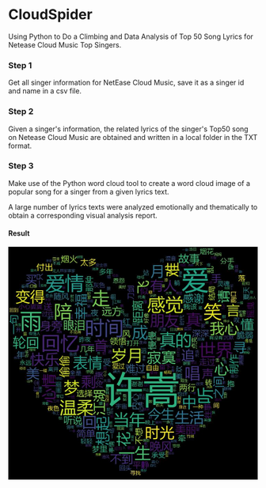 # CloudSpider
Using Python to Do a Climbing and Data Analysis of Top 50 Song Lyrics for Netease Cloud Music Top Singers.

### Step 1

Get all singer information for NetEase Cloud Music, save it as a singer id and name in a csv file.

### Step 2

Given a singer's information, the related lyrics of the singer's Top50 song on Netease Cloud Music are obtained and written in a local folder in the TXT format.

### Step 3

Make use of the Python word cloud tool to create a word cloud image of a popular song for a singer from a given lyrics text.

A large number of lyrics texts were analyzed emotionally and thematically to obtain a corresponding visual analysis report.

#### Result

![xusong.jpg](xusong.jpg)